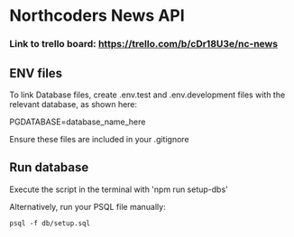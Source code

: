 # Northcoders News API

### Link to trello board: https://trello.com/b/cDr18U3e/nc-news

## ENV files

To link Database files, create .env.test and .env.development files with the relevant database, as shown here:

PGDATABASE=database_name_here

Ensure these files are included in your .gitignore

## Run database

Execute the script in the terminal with 'npm run setup-dbs' 

Alternatively, run your PSQL file manually:

    psql -f db/setup.sql

